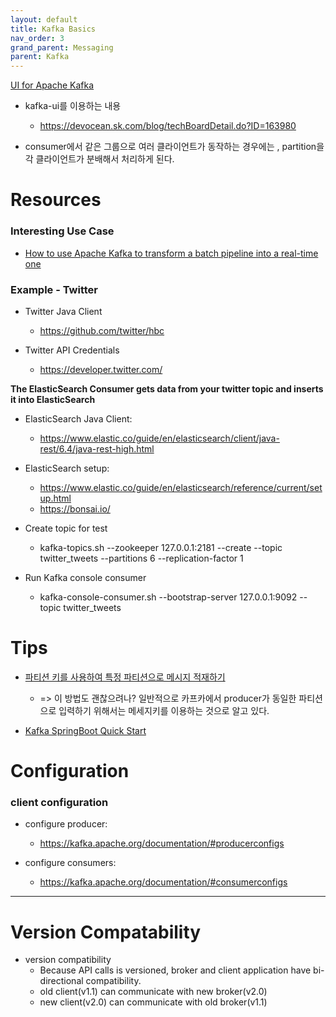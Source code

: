 ```yaml
---
layout: default
title: Kafka Basics
nav_order: 3
grand_parent: Messaging
parent: Kafka
---
```


[UI for Apache Kafka](https://github.com/provectus/kafka-ui)

* kafka-ui를 이용하는 내용
  + https://devocean.sk.com/blog/techBoardDetail.do?ID=163980



 * consumer에서 같은 그룹으로 여러 클라이언트가 동작하는 경우에는 , partition을 각 클라이언트가 분배해서 처리하게 된다.


# Resources
### Interesting Use Case
* [How to use Apache Kafka to transform a batch pipeline into a real-time one](https://medium.com/@stephane.maarek/how-to-use-apache-kafka-to-transform-a-batch-pipeline-into-a-real-time-one-831b48a6ad85)

### Example - Twitter

 * Twitter Java Client
   * https://github.com/twitter/hbc

 * Twitter API Credentials
   * https://developer.twitter.com/


**The ElasticSearch Consumer gets data from your twitter topic and inserts it into ElasticSearch**
 * ElasticSearch Java Client:
   * https://www.elastic.co/guide/en/elasticsearch/client/java-rest/6.4/java-rest-high.html

 * ElasticSearch setup:
   * https://www.elastic.co/guide/en/elasticsearch/reference/current/setup.html
   * https://bonsai.io/


 * Create topic for test
   * kafka-topics.sh --zookeeper 127.0.0.1:2181 --create --topic twitter_tweets --partitions 6 --replication-factor 1

 * Run Kafka console consumer
   * kafka-console-consumer.sh --bootstrap-server 127.0.0.1:9092 --topic twitter_tweets



# Tips

* [파티션 키를 사용하여 특정 파티션으로 메시지 적재하기](https://devocean.sk.com/blog/techBoardDetail.do?page=&query=&ID=164096&boardType=tags&searchData=Kafka&subIndex=&idList=)
  + => 이 방법도 괜찮으려나? 일반적으로 카프카에서 producer가 동일한 파티션으로 입력하기 위해서는 메세지키를 이용하는 것으로 알고 있다.

* [Kafka SpringBoot Quick Start](https://github.com/schooldevops/kafka-tutorials-with-kido/blob/main/05.KafkaSpringBootSample.md)


# Configuration

### client configuration
 * configure producer:
   * https://kafka.apache.org/documentation/#producerconfigs

 * configure consumers:  
   * https://kafka.apache.org/documentation/#consumerconfigs



---
# Version Compatability

 * version compatibility
   + Because API calls is versioned, broker and client application have bi-directional compatibility.
   + old client(v1.1) can communicate with new broker(v2.0)
   + new client(v2.0) can communicate with old broker(v1.1)
